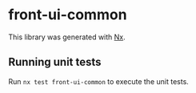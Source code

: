 # front-ui-common

This library was generated with [Nx](https://nx.dev).

## Running unit tests

Run `nx test front-ui-common` to execute the unit tests.
